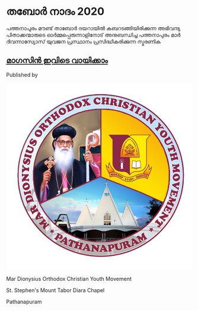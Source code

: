# തബോര്‍ നാദം 2020

പത്തനാപുരം മൗണ്ട് താബോർ ദയറായിൽ കബറടങ്ങിയിരിക്കുന്ന അഭിവന്ദ്യ പിതാക്കന്മാരുടെ ഓർമ്മപ്പെരുന്നാളിനോട് അനുബന്ധിച്ച പത്തനാപുരം മാർ ദിവന്നാസ്യോസ് യുവജന പ്രസ്ഥാനം പ്രസിദ്ധീകരിക്കുന്ന സ്മരണിക

## [മാഗസിന്‍ ഇവിടെ വായിക്കാം](https://mardionysiusocym.github.io/tabornadham2020/home.html)


Published by 

![Mdocym](MDOCYMLOGO.png)

Mar Dionysius Orthodox Christian Youth Movement

St. Stephen's Mount Tabor Diara Chapel

Pathanapuram
